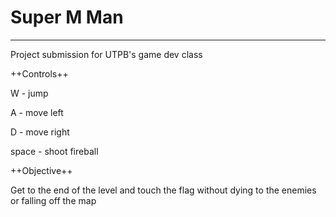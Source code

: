 # Super M Man
---

Project submission for UTPB's game dev class

++Controls++

W - jump

A - move left

D - move right

space - shoot fireball

++Objective++

Get to the end of the level and touch the flag without dying to the enemies or falling off the map
